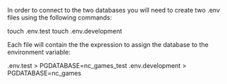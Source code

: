 In order to connect to the two databases you will need to create two .env files using the following commands:

touch .env.test
touch .env.development

Each file will contain the the expression to assign the database to the environment variable:

.env.test > PGDATABASE=nc_games_test
.env.development > PGDATABASE=nc_games
